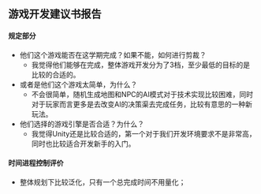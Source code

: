 ## 游戏开发建议书报告

#### 规定部分

- 他们这个游戏能否在这学期完成？如果不能，如何进行剪裁？
  - 我觉得他们能够在完成，整体游戏开发分为了3档，至少最低的目标的是比较的合适的。
- 或者是他们这个游戏太简单，为什么？
  - 不会很简单，随机生成地图和NPC的AI模式对于技术实现比较困难，同时对于玩家而言更多是去改变AI的决策渠去完成任务，比较有意思的一种新玩法。
- 他们选择的游戏引擎是否合适？为什么？
  - 我觉得Unity还是比较合适的，第一个对于我们开发环境要求不是非常高，同时也比较适合开发新手的入门。

#### 时间进程控制评价

- 整体规划下比较泛化，只有一个总完成时间不用量化；

  ​

